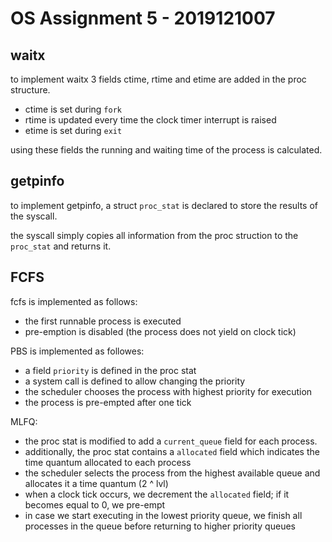# OS Assignment 5 - 2019121007

## waitx

to implement waitx 3 fields ctime, rtime and etime are added in the proc structure.

* ctime is set during `fork`
* rtime is updated every time the clock timer interrupt is raised
* etime is set during `exit`

using these fields the running and waiting time of the process is calculated.

## getpinfo

to implement getpinfo, a struct `proc_stat` is declared to store the results of the syscall.

the syscall simply copies all information from the proc struction to the `proc_stat` and returns it.

## FCFS

fcfs is implemented as follows: 

* the first runnable process is executed
* pre-emption is disabled (the process does not yield on clock tick)

PBS is implemented as followes: 

* a field `priority` is defined in the proc stat
* a system call is defined to allow changing the priority
* the scheduler chooses the process with highest priority for execution
* the process is pre-empted after one tick

MLFQ:

* the proc stat is modified to add a `current_queue` field for each process.
* additionally, the proc stat contains a `allocated` field which indicates the time quantum allocated to each process
* the scheduler selects the process from the highest available queue and allocates it a time quantum (2 ^ lvl) 
* when a clock tick occurs, we decrement the `allocated` field; if it becomes equal to 0, we pre-empt
* in case we start executing in the lowest priority queue, we finish all processes in the queue before returning to higher priority queues





